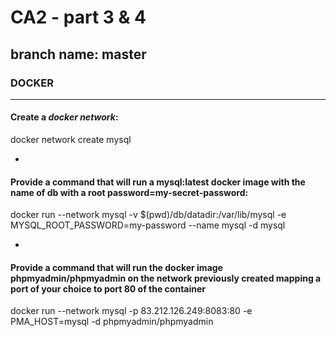 # CA2 - part 3 & 4
## branch name: master
### DOCKER
***
#### Create a *docker network*:
docker network create mysql

-
#### Provide a command that will run a mysql:latest docker image with the name of db with a root password=my-secret-password:
docker run --network mysql -v $(pwd)/db/datadir:/var/lib/mysql -e MYSQL_ROOT_PASSWORD=my-password --name mysql -d mysql

-
#### Provide a command that will run the docker image phpmyadmin/phpmyadmin on the network previously created mapping a port of your choice to port 80 of the container
docker run --network mysql -p 83.212.126.249:8083:80 -e PMA_HOST=mysql -d phpmyadmin/phpmyadmin